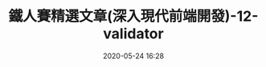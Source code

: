 ---
title: 鐵人賽精選文章(深入現代前端開發)-12-validator
date: 2020-05-24 16:28
categories: 
- web前端
tags:
- 鐵人賽精選文章
- 06-前端工程化
- 深入現代前端開發
---